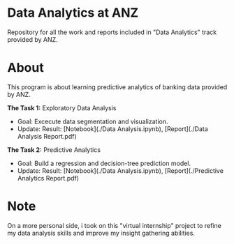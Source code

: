# Data Analytics at ANZ
Repository for all the work and reports included in "Data Analytics" track provided by ANZ.

# About
This program is about learning predictive analytics of banking data provided by ANZ.
 
**The Task 1:** Exploratory Data Analysis
- Goal: Excecute data segmentation and visualization.
- Update: <in progress>
Result: [Notebook](./Data Analysis.ipynb), [Report](./Data Analysis Report.pdf)

**The Task 2:** Predictive Analytics
- Goal: Build a regression and decision-tree prediction model.
- Update: <in progress>
Result: [Notebook](./Data Analysis.ipynb), [Report](./Predictive Analytics Report.pdf)

# Note
On a more personal side, i took on this "virtual internship" project to refine my data analysis skills and improve my insight gathering abilities.
